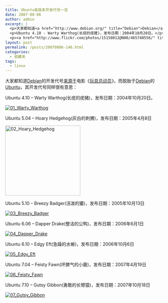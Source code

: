 ```yaml
---
title: Ubuntu各版本开发代号一览
date: 2007-08-06
author: admin
excerpt: |
  <p>大家都知道<a href="http://www.debian.org/" title="Debian">Debian</a>的开发代号<a href="http://www.debian.org/doc/FAQ/ch-ftparchives.en.html#s-sourceforcodenames">来源于</a>电影《<a href="http://www.imdb.com/title/tt0114709/">玩具总动员</a>》，而脱胎于<a href="http://www.debian.org/">Debian</a>的<a href="http://www.ubuntu.com/">Ubuntu</a>，其开发代号同样很有意思：</p>
  <p>Ubuntu 4.10 - Warty Warthog(长疣的疣猪)，发布日期：2004年10月20日。</p>
  <p><a href="http://www.flickr.com/photos/15158012@N00/465740556/" title="01_Warty_Warthog"><img border="0" src="http://static.flickr.com/213/465740556_7149f0aa43_m.jpg" alt="01_Warty_Warthog" /></a></p>
layout: post
permalink: /posts/20070806-146.html
categories:
  - 收藏夹
tags:
  - linux
---
```

<div id="msgcns!71787D3A37FFC48A!284" class="bvMsg">
  <p>
    大家都知道<a href="http://www.debian.org/" title="Debian">Debian</a>的开发代号<a href="http://www.debian.org/doc/FAQ/ch-ftparchives.en.html#s-sourceforcodenames">来源于</a>电影《<a href="http://www.imdb.com/title/tt0114709/">玩具总动员</a>》，而脱胎于<a href="http://www.debian.org/">Debian</a>的<a href="http://www.ubuntu.com/">Ubuntu</a>，其开发代号同样很有意思：
  </p>
  
  <p>
    Ubuntu 4.10 &#8211; Warty Warthog(长疣的疣猪)，发布日期：2004年10月20日。
  </p>
  
  <p>
    <a href="http://www.flickr.com/photos/15158012@N00/465740556/" title="01_Warty_Warthog"><img border="0" src="http://static.flickr.com/213/465740556_7149f0aa43_m.jpg" alt="01_Warty_Warthog" /></a>
  </p>
  
  <p>
    Ubuntu 5.04&nbsp;&#8211; Hoary Hedgehog(灰白的刺猬)，发布日期：2005年4月8日
  </p>
  
  <p>
    <a href="http://www.flickr.com/photos/15158012@N00/465740558/" title="02_Hoary_Hedgehog"><img width="240" height="223" border="0" src="http://static.flickr.com/229/465740558_5580c5a22b_m.jpg" alt="02_Hoary_Hedgehog" /></a>
  </p>
  
  <p>
    Ubuntu 5.10 &#8211; Breezy Badger(活泼的獾)，发布日期：2005年10月13日
  </p>
  
  <p>
    <a href="http://www.flickr.com/photos/15158012@N00/465740560/" title="03_Breezy_Badger"><img border="0" src="http://static.flickr.com/206/465740560_e49fd69863_m.jpg" alt="03_Breezy_Badger" /></a>
  </p>
  
  <p>
    Ubuntu 6.06 &#8211; Dapper Drake(整洁的公鸭)，发布日期：2006年6月1日
  </p>
  
  <p>
    <a href="http://www.flickr.com/photos/15158012@N00/465740562/" title="04_Dapper_Drake"><img border="0" src="http://static.flickr.com/200/465740562_4a883ec95b_m.jpg" alt="04_Dapper_Drake" /></a>
  </p>
  
  <p>
    Ubuntu 6.10 &#8211; Edgy Eft(急躁的水蜥)，发布日期：2006年10月6日
  </p>
  
  <p>
    <a href="http://www.flickr.com/photos/15158012@N00/465740566/" title="05_Edgy_Eft"><img border="0" src="http://static.flickr.com/190/465740566_8c06b3e414_m.jpg" alt="05_Edgy_Eft" /></a>
  </p>
  
  <p>
    Ubuntu 7.04 &#8211; Feisty Fawn(坏脾气的小鹿)，发布日期：2007年4月19日
  </p>
  
  <p>
    <a href="http://www.flickr.com/photos/15158012@N00/465740568/" title="06_Feisty_Fawn"><img border="0" src="http://static.flickr.com/201/465740568_ddd78bfeff_m.jpg" alt="06_Feisty_Fawn" /></a>
  </p>
  
  <p>
    Ubuntu 7.10 &#8211; Gutsy Gibbon(勇敢的长臂猿)，发布日期：2007年10月18日
  </p>
  
  <p>
    <a href="http://www.flickr.com/photos/15158012@N00/465765323/" title="07_Gutsy_Gibbon"><img border="0" src="http://static.flickr.com/192/465765323_ba27bb4e12_m.jpg" alt="07_Gutsy_Gibbon" /></a>
  </p>
</div>